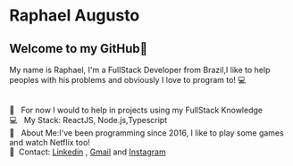 


# Raphael Augusto

## Welcome to my GitHub👋
My name is Raphael, I'm a FullStack Developer from Brazil,I like to help peoples with his problems and 
obviously I love to program to!  :computer:


 <br/> :purple_heart: &nbsp; For now I would to help in projects using my FullStack Knowledge
 <br/> :computer: &nbsp; My Stack: ReactJS, Node.js,Typescript
 <br/> 💬  &nbsp; About Me:I've been programming since 2016, I like to play some games and watch Netflix too! 
 <br/>:email:  &nbsp;Contact: [Linkedin](https://www.linkedin.com/in/raphael-augusto-47024b1b4/) , [Gmail](mailto:travassosraphael12@gmail.com) and [Instagram](https://www.instagram.com/raphaelaugust_b.js/)
